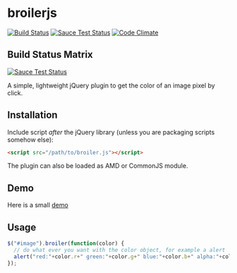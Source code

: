 broilerjs
=========

[![Build Status](https://travis-ci.org/GordonLesti/broilerjs.svg?branch=master)](https://travis-ci.org/GordonLesti/broilerjs)
[![Sauce Test Status](https://saucelabs.com/buildstatus/GordonLesti)](https://saucelabs.com/u/GordonLesti)
[![Code Climate](https://codeclimate.com/github/GordonLesti/broilerjs/badges/gpa.svg)](https://codeclimate.com/github/GordonLesti/broilerjs)

## Build Status Matrix

[![Sauce Test Status](https://saucelabs.com/browser-matrix/GordonLesti.svg)](https://saucelabs.com/u/GordonLesti)

A simple, lightweight jQuery plugin to get the color of an image pixel by click.

## Installation

Include script *after* the jQuery library (unless you are packaging scripts somehow else):

```html
<script src="/path/to/broiler.js"></script>
```

The plugin can also be loaded as AMD or CommonJS module.

## Demo

Here is a small [demo](http://gordonlesti.com/broilerjs/demo/rainbow.html)

## Usage

```javascript
$("#image").broiler(function(color) {
  // do what ever you want with the color object, for example a alert
  alert("red:"+color.r+" green:"+color.g+" blue:"+color.b+" alpha:"+color.a);
});
